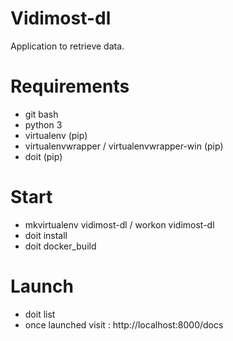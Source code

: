 Vidimost-dl
===========

Application to retrieve data.


Requirements
============

* git bash
* python 3
* virtualenv (pip)
* virtualenvwrapper / virtualenvwrapper-win (pip)
* doit (pip)


Start
=====

* mkvirtualenv vidimost-dl / workon vidimost-dl
* doit install
* doit docker_build


Launch
======

* doit list
* once launched visit : http://localhost:8000/docs